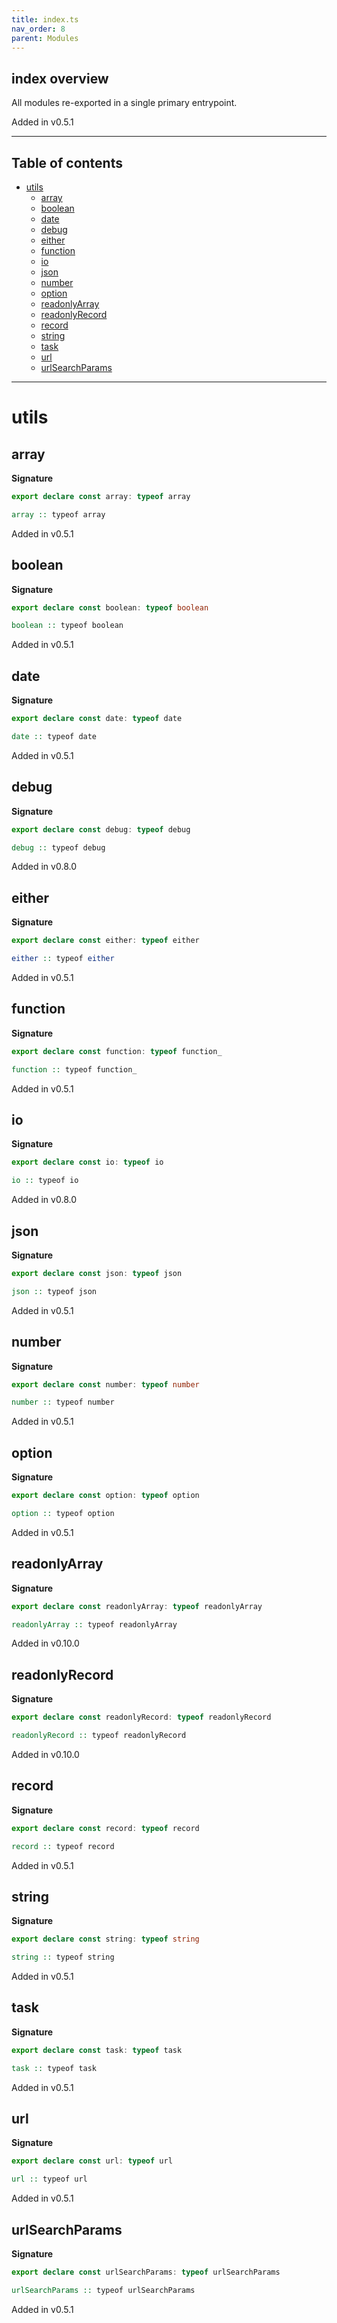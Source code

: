 ```yaml
---
title: index.ts
nav_order: 8
parent: Modules
---
```


## index overview

All modules re-exported in a single primary entrypoint.

Added in v0.5.1

---

<h2 class="text-delta">Table of contents</h2>

- [utils](#utils)
  - [array](#array)
  - [boolean](#boolean)
  - [date](#date)
  - [debug](#debug)
  - [either](#either)
  - [function](#function)
  - [io](#io)
  - [json](#json)
  - [number](#number)
  - [option](#option)
  - [readonlyArray](#readonlyarray)
  - [readonlyRecord](#readonlyrecord)
  - [record](#record)
  - [string](#string)
  - [task](#task)
  - [url](#url)
  - [urlSearchParams](#urlsearchparams)

---

# utils

## array

**Signature**

```ts
export declare const array: typeof array
```

```hs
array :: typeof array
```

Added in v0.5.1

## boolean

**Signature**

```ts
export declare const boolean: typeof boolean
```

```hs
boolean :: typeof boolean
```

Added in v0.5.1

## date

**Signature**

```ts
export declare const date: typeof date
```

```hs
date :: typeof date
```

Added in v0.5.1

## debug

**Signature**

```ts
export declare const debug: typeof debug
```

```hs
debug :: typeof debug
```

Added in v0.8.0

## either

**Signature**

```ts
export declare const either: typeof either
```

```hs
either :: typeof either
```

Added in v0.5.1

## function

**Signature**

```ts
export declare const function: typeof function_
```

```hs
function :: typeof function_
```

Added in v0.5.1

## io

**Signature**

```ts
export declare const io: typeof io
```

```hs
io :: typeof io
```

Added in v0.8.0

## json

**Signature**

```ts
export declare const json: typeof json
```

```hs
json :: typeof json
```

Added in v0.5.1

## number

**Signature**

```ts
export declare const number: typeof number
```

```hs
number :: typeof number
```

Added in v0.5.1

## option

**Signature**

```ts
export declare const option: typeof option
```

```hs
option :: typeof option
```

Added in v0.5.1

## readonlyArray

**Signature**

```ts
export declare const readonlyArray: typeof readonlyArray
```

```hs
readonlyArray :: typeof readonlyArray
```

Added in v0.10.0

## readonlyRecord

**Signature**

```ts
export declare const readonlyRecord: typeof readonlyRecord
```

```hs
readonlyRecord :: typeof readonlyRecord
```

Added in v0.10.0

## record

**Signature**

```ts
export declare const record: typeof record
```

```hs
record :: typeof record
```

Added in v0.5.1

## string

**Signature**

```ts
export declare const string: typeof string
```

```hs
string :: typeof string
```

Added in v0.5.1

## task

**Signature**

```ts
export declare const task: typeof task
```

```hs
task :: typeof task
```

Added in v0.5.1

## url

**Signature**

```ts
export declare const url: typeof url
```

```hs
url :: typeof url
```

Added in v0.5.1

## urlSearchParams

**Signature**

```ts
export declare const urlSearchParams: typeof urlSearchParams
```

```hs
urlSearchParams :: typeof urlSearchParams
```

Added in v0.5.1

